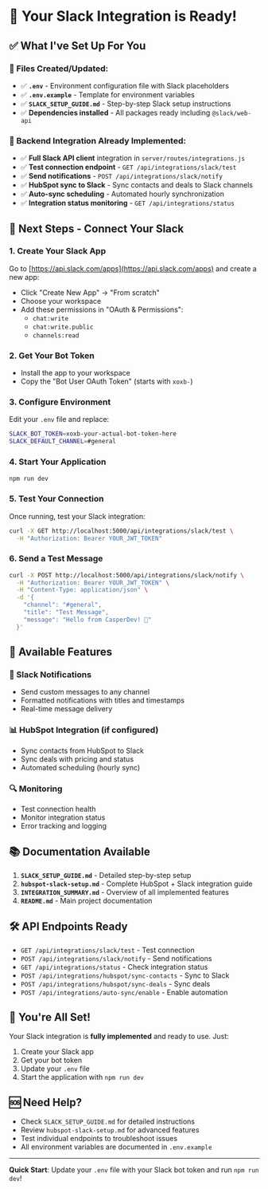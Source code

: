 # 🎉 Your Slack Integration is Ready!

## ✅ What I've Set Up For You

### 📁 Files Created/Updated:
- ✅ **`.env`** - Environment configuration file with Slack placeholders
- ✅ **`.env.example`** - Template for environment variables
- ✅ **`SLACK_SETUP_GUIDE.md`** - Step-by-step Slack setup instructions
- ✅ **Dependencies installed** - All packages ready including `@slack/web-api`

### 🚀 Backend Integration Already Implemented:
- ✅ **Full Slack API client** integration in `server/routes/integrations.js`
- ✅ **Test connection endpoint** - `GET /api/integrations/slack/test`
- ✅ **Send notifications** - `POST /api/integrations/slack/notify`
- ✅ **HubSpot sync to Slack** - Sync contacts and deals to Slack channels
- ✅ **Auto-sync scheduling** - Automated hourly synchronization
- ✅ **Integration status monitoring** - `GET /api/integrations/status`

## 🔧 Next Steps - Connect Your Slack

### 1. Create Your Slack App
Go to [https://api.slack.com/apps](https://api.slack.com/apps) and create a new app:
- Click "Create New App" → "From scratch"
- Choose your workspace
- Add these permissions in "OAuth & Permissions":
  - `chat:write`
  - `chat:write.public`
  - `channels:read`

### 2. Get Your Bot Token
- Install the app to your workspace
- Copy the "Bot User OAuth Token" (starts with `xoxb-`)

### 3. Configure Environment
Edit your `.env` file and replace:
```bash
SLACK_BOT_TOKEN=xoxb-your-actual-bot-token-here
SLACK_DEFAULT_CHANNEL=#general
```

### 4. Start Your Application
```bash
npm run dev
```

### 5. Test Your Connection
Once running, test your Slack integration:
```bash
curl -X GET http://localhost:5000/api/integrations/slack/test \
  -H "Authorization: Bearer YOUR_JWT_TOKEN"
```

### 6. Send a Test Message
```bash
curl -X POST http://localhost:5000/api/integrations/slack/notify \
  -H "Authorization: Bearer YOUR_JWT_TOKEN" \
  -H "Content-Type: application/json" \
  -d '{
    "channel": "#general",
    "title": "Test Message",
    "message": "Hello from CasperDev! 🚀"
  }'
```

## 🎯 Available Features

### 🔗 Slack Notifications
- Send custom messages to any channel
- Formatted notifications with titles and timestamps
- Real-time message delivery

### 📊 HubSpot Integration (if configured)
- Sync contacts from HubSpot to Slack
- Sync deals with pricing and status
- Automated scheduling (hourly sync)

### 🔍 Monitoring
- Test connection health
- Monitor integration status
- Error tracking and logging

## 📚 Documentation Available

1. **`SLACK_SETUP_GUIDE.md`** - Detailed step-by-step setup
2. **`hubspot-slack-setup.md`** - Complete HubSpot + Slack integration guide
3. **`INTEGRATION_SUMMARY.md`** - Overview of all implemented features
4. **`README.md`** - Main project documentation

## 🛠 API Endpoints Ready

- `GET /api/integrations/slack/test` - Test connection
- `POST /api/integrations/slack/notify` - Send notifications
- `GET /api/integrations/status` - Check integration status
- `POST /api/integrations/hubspot/sync-contacts` - Sync to Slack
- `POST /api/integrations/hubspot/sync-deals` - Sync deals
- `POST /api/integrations/auto-sync/enable` - Enable automation

## 🎉 You're All Set!

Your Slack integration is **fully implemented** and ready to use. Just:
1. Create your Slack app
2. Get your bot token
3. Update your `.env` file
4. Start the application with `npm run dev`

## 🆘 Need Help?

- Check `SLACK_SETUP_GUIDE.md` for detailed instructions
- Review `hubspot-slack-setup.md` for advanced features
- Test individual endpoints to troubleshoot issues
- All environment variables are documented in `.env.example`

---

**Quick Start**: Update your `.env` file with your Slack bot token and run `npm run dev`!
